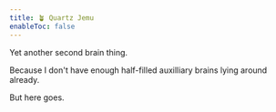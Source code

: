 ```yaml
---
title: 🪴 Quartz Jemu
enableToc: false
---
```


Yet another second brain thing.

Because I don't have enough half-filled auxilliary brains lying around already.

But here goes.
